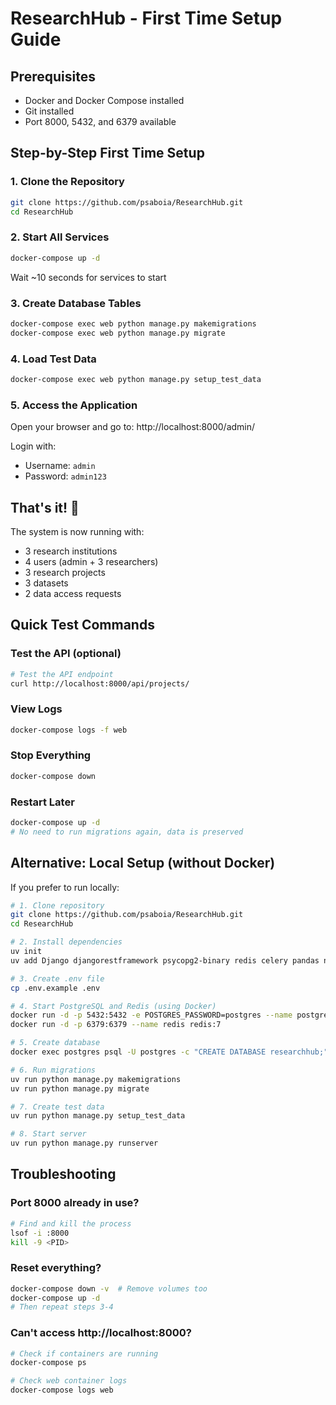 # ResearchHub - First Time Setup Guide

## Prerequisites
- Docker and Docker Compose installed
- Git installed
- Port 8000, 5432, and 6379 available

## Step-by-Step First Time Setup

### 1. Clone the Repository
```bash
git clone https://github.com/psaboia/ResearchHub.git
cd ResearchHub
```

### 2. Start All Services
```bash
docker-compose up -d
```
Wait ~10 seconds for services to start

### 3. Create Database Tables
```bash
docker-compose exec web python manage.py makemigrations
docker-compose exec web python manage.py migrate
```

### 4. Load Test Data
```bash
docker-compose exec web python manage.py setup_test_data
```

### 5. Access the Application
Open your browser and go to: http://localhost:8000/admin/

Login with:
- Username: `admin`
- Password: `admin123`

## That's it! 🎉

The system is now running with:
- 3 research institutions
- 4 users (admin + 3 researchers)
- 3 research projects
- 3 datasets
- 2 data access requests

## Quick Test Commands

### Test the API (optional)
```bash
# Test the API endpoint
curl http://localhost:8000/api/projects/
```

### View Logs
```bash
docker-compose logs -f web
```

### Stop Everything
```bash
docker-compose down
```

### Restart Later
```bash
docker-compose up -d
# No need to run migrations again, data is preserved
```

## Alternative: Local Setup (without Docker)

If you prefer to run locally:

```bash
# 1. Clone repository
git clone https://github.com/psaboia/ResearchHub.git
cd ResearchHub

# 2. Install dependencies
uv init
uv add Django djangorestframework psycopg2-binary redis celery pandas numpy scipy boto3 python-decouple

# 3. Create .env file
cp .env.example .env

# 4. Start PostgreSQL and Redis (using Docker)
docker run -d -p 5432:5432 -e POSTGRES_PASSWORD=postgres --name postgres postgres:14
docker run -d -p 6379:6379 --name redis redis:7

# 5. Create database
docker exec postgres psql -U postgres -c "CREATE DATABASE researchhub;"

# 6. Run migrations
uv run python manage.py makemigrations
uv run python manage.py migrate

# 7. Create test data
uv run python manage.py setup_test_data

# 8. Start server
uv run python manage.py runserver
```

## Troubleshooting

### Port 8000 already in use?
```bash
# Find and kill the process
lsof -i :8000
kill -9 <PID>
```

### Reset everything?
```bash
docker-compose down -v  # Remove volumes too
docker-compose up -d
# Then repeat steps 3-4
```

### Can't access http://localhost:8000?
```bash
# Check if containers are running
docker-compose ps

# Check web container logs
docker-compose logs web
```